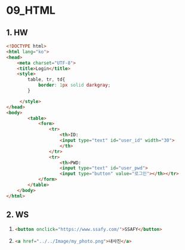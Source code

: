 # 09_HTML

## 1. HW

```html
<!DOCTYPE html>
<html lang="ko">
<head>
    <meta charset="UTF-8">
    <title>Login</title>
    <style>
        table, tr, td{
            border: 1px solid darkgray;
        }

     </style>
</head>
<body>
        <table>
            <form>
                <tr>
                    <th>ID: 
                    <input type="text" id="user_id" width="30">
                    </th>
                </tr>
                <tr>
                    <th>PWD:
                    <input type="text" id="user_pwd">
                    <input type="button" value="로그인"></th></tr>
            </form>
        </table>
    </body>
</html>
```





## 2. WS

1. ```html
   <button onclick="https://www.ssafy.com/">SSAFY</button>
   ```

3. ```html
   <a href="../../Image/my_photo.png">내사진</a>
   ```
